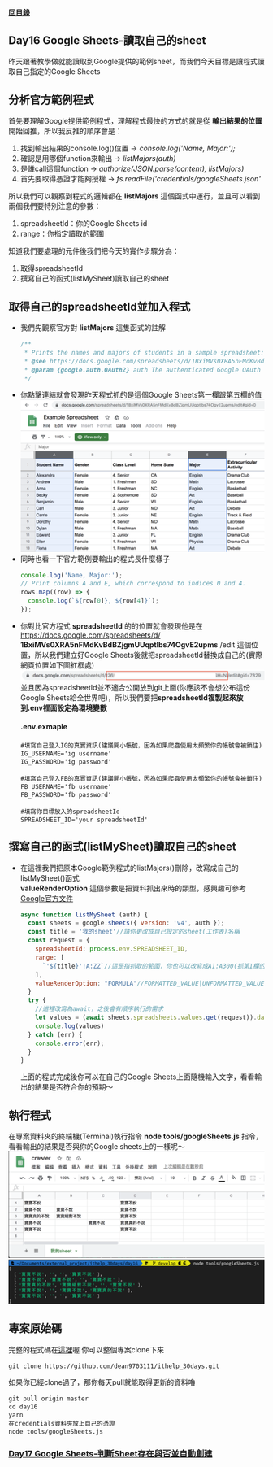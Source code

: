 #### [回目錄](../README.md)
## Day16 Google Sheets-讀取自己的sheet

昨天跟著教學做就能讀取到Google提供的範例sheet，而我們今天目標是讓程式讀取自己指定的Google Sheets  

分析官方範例程式
----
首先要理解Google提供範例程式，理解程式最快的方式的就是從 **輸出結果的位置** 開始回推，所以我反推的順序會是：
1. 找到輸出結果的console.log()位置 &rarr; *console.log('Name, Major:');*
2. 確認是用哪個function來輸出 &rarr; *listMajors(auth)*
3. 是誰call這個function &rarr; *authorize(JSON.parse(content), listMajors)*
4. 首先要取得憑證才能夠授權 &rarr; *fs.readFile('credentials/googleSheets.json'*

所以我們可以觀察到程式的邏輯都在 **listMajors** 這個函式中運行，並且可以看到兩個我們要特別注意的參數：  
1. spreadsheetId：你的Google Sheets id
2. range：你指定讀取的範圍

知道我們要處理的元件後我們把今天的實作步驟分為：
1. 取得spreadsheetId
2. 撰寫自己的函式(listMySheet)讀取自己的sheet

取得自己的spreadsheetId並加入程式
----
* 我們先觀察官方對 **listMajors** 這隻函式的註解
  ```js
  /**
   * Prints the names and majors of students in a sample spreadsheet:
   * @see https://docs.google.com/spreadsheets/d/1BxiMVs0XRA5nFMdKvBdBZjgmUUqptlbs74OgvE2upms/edit
   * @param {google.auth.OAuth2} auth The authenticated Google OAuth client.
   */
  ```
* 你點擊連結就會發現昨天程式抓的是這個Google Sheets第一欄跟第五欄的值
  ![image](./article_img/googlesheetex.png)
* 同時也看一下官方範例要輸出的程式長什麼樣子
  ```js
  console.log('Name, Major:');
  // Print columns A and E, which correspond to indices 0 and 4.
  rows.map((row) => {
    console.log(`${row[0]}, ${row[4]}`);
  });
  ```
* 你對比官方程式 **spreadsheetId** 的的位置就會發現他是在 https://docs.google.com/spreadsheets/d/ **1BxiMVs0XRA5nFMdKvBdBZjgmUUqptlbs74OgvE2upms** /edit 這個位置，所以我們建立好Google Sheets後就把spreadsheetId替換成自己的(實際網頁位置如下圖紅框處)  
  ![image](./article_img/googlesheet_url.png)  
  並且因為spreadsheetId並不適合公開放到git上面(你應該不會想公布這份Google Sheets給全世界吧)，所以我們要把**spreadsheetId複製起來放到.env裡面設定為環境變數**
  #### .env.exmaple
  ```
  #填寫自己登入IG的真實資訊(建議開小帳號，因為如果爬蟲使用太頻繁你的帳號會被鎖住)
  IG_USERNAME='ig username'
  IG_PASSWORD='ig password'

  #填寫自己登入FB的真實資訊(建議開小帳號，因為如果爬蟲使用太頻繁你的帳號會被鎖住)
  FB_USERNAME='fb username'
  FB_PASSWORD='fb password'

  #填寫你目標放入的spreadsheetId
  SPREADSHEET_ID='your spreadsheetId'
  ```
撰寫自己的函式(listMySheet)讀取自己的sheet
----
* 在這裡我們把原本Google範例程式的listMajors()刪除，改寫成自己的listMySheet()函式  
  **valueRenderOption** 這個參數是把資料抓出來時的類型，感興趣可參考[Google官方文件](https://developers.google.com/sheets/api/reference/rest/v4/ValueRenderOption)
  ```js
  async function listMySheet (auth) {
    const sheets = google.sheets({ version: 'v4', auth });
    const title = '我的sheet'//請你更改成自己設定的sheet(工作表)名稱
    const request = {
      spreadsheetId: process.env.SPREADSHEET_ID,
      range: [
        `'${title}'!A:ZZ`//這是指抓取的範圍，你也可以改寫成A1:A300(抓第1欄的第1列到第300列)
      ],
      valueRenderOption: "FORMULA"//FORMATTED_VALUE|UNFORMATTED_VALUE|FORMULA
    }
    try {
      //這裡改寫為await，之後會有順序執行的需求
      let values = (await sheets.spreadsheets.values.get(request)).data.values;
      console.log(values)
    } catch (err) {
      console.error(err);
    }
  }
  ```
  上面的程式完成後你可以在自己的Google Sheets上面隨機輸入文字，看看輸出的結果是否符合你的預期～  

執行程式
----
在專案資料夾的終端機(Terminal)執行指令 **node tools/googleSheets.js** 指令，看看輸出的結果是否與你的Google sheets上的一樣呢～ 
![image](./article_img/googlesheet.png)  
![image](./article_img/terminal.png)  

專案原始碼
----
完整的程式碼在[這裡](https://github.com/dean9703111/ithelp_30days/day16)喔
你可以整個專案clone下來  
```
git clone https://github.com/dean9703111/ithelp_30days.git
```
如果你已經clone過了，那你每天pull就能取得更新的資料嚕  
```
git pull origin master
cd day16
yarn
在credentials資料夾放上自己的憑證
node tools/googleSheets.js
```
### [Day17 Google Sheets-判斷Sheet存在與否並自動創建](/day17/README.md)